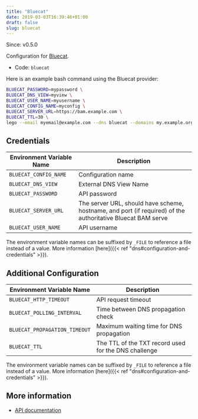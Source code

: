 ```yaml
---
title: "Bluecat"
date: 2019-03-03T16:39:46+01:00
draft: false
slug: bluecat
---
```


<!-- THIS DOCUMENTATION IS AUTO-GENERATED. PLEASE DO NOT EDIT. -->
<!-- providers/dns/bluecat/bluecat.toml -->
<!-- THIS DOCUMENTATION IS AUTO-GENERATED. PLEASE DO NOT EDIT. -->

Since: v0.5.0

Configuration for [Bluecat](https://www.bluecatnetworks.com).


<!--more-->

- Code: `bluecat`

Here is an example bash command using the Bluecat provider:

```bash
BLUECAT_PASSWORD=mypassword \
BLUECAT_DNS_VIEW=myview \
BLUECAT_USER_NAME=myusername \
BLUECAT_CONFIG_NAME=myconfig \
BLUECAT_SERVER_URL=https://bam.example.com \
BLUECAT_TTL=30 \
lego --email myemail@example.com --dns bluecat --domains my.example.org run
```




## Credentials

| Environment Variable Name | Description |
|-----------------------|-------------|
| `BLUECAT_CONFIG_NAME` | Configuration name |
| `BLUECAT_DNS_VIEW` | External DNS View Name |
| `BLUECAT_PASSWORD` | API password |
| `BLUECAT_SERVER_URL` | The server URL, should have scheme, hostname, and port (if required) of the authoritative Bluecat BAM serve |
| `BLUECAT_USER_NAME` | API username |

The environment variable names can be suffixed by `_FILE` to reference a file instead of a value.
More information [here]({{< ref "dns#configuration-and-credentials" >}}).


## Additional Configuration

| Environment Variable Name | Description |
|--------------------------------|-------------|
| `BLUECAT_HTTP_TIMEOUT` | API request timeout |
| `BLUECAT_POLLING_INTERVAL` | Time between DNS propagation check |
| `BLUECAT_PROPAGATION_TIMEOUT` | Maximum waiting time for DNS propagation |
| `BLUECAT_TTL` | The TTL of the TXT record used for the DNS challenge |

The environment variable names can be suffixed by `_FILE` to reference a file instead of a value.
More information [here]({{< ref "dns#configuration-and-credentials" >}}).




## More information

- [API documentation](https://docs.bluecatnetworks.com/r/Address-Manager-API-Guide/REST-API/9.1.0)

<!-- THIS DOCUMENTATION IS AUTO-GENERATED. PLEASE DO NOT EDIT. -->
<!-- providers/dns/bluecat/bluecat.toml -->
<!-- THIS DOCUMENTATION IS AUTO-GENERATED. PLEASE DO NOT EDIT. -->
